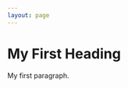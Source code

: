```yaml
---
layout: page
---
```


 <!DOCTYPE html>
<html>
<head>
</head>
<body>

<h1>My First Heading</h1>
<p>My first paragraph.</p>

</body>
</html> 
